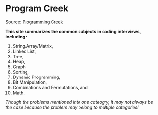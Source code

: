 # Program Creek

Source: [Programming Creek](https://www.programcreek.com/2012/11/top-10-algorithms-for-coding-interview/)

**This site summarizes the common subjects in coding interviews, including :**

1. String/Array/Matrix, 
2. Linked List, 
3. Tree, 
4. Heap, 
5. Graph, 
6. Sorting, 
7. Dynamic Programming, 
8. Bit Manipulation, 
9. Combinations and Permutations, and 
10. Math. 

*Though the problems mentioned into one cateogry, it may not always be the case because the problem may belong to multiple categories!*
